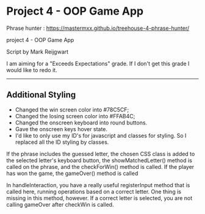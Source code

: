 # Project 4 - OOP Game App
Phrase hunter : https://mastermxx.github.io/treehouse-4-phrase-hunter/

project 4 - OOP Game App

Script by Mark Reijgwart

 I am aiming for a "Exceeds Expectations" grade.
 If I don't get this grade I would like to redo it.
 
 ******************************************
 
 ## Additional Styling
- Changed the win screen color into #78C5CF;
- Changed the losing screen color into #FFAB4C;
- Changed the onscreen keyboard into round buttons.
- Gave the onscreen keys hover state.
- I'd like to only use my ID's for javascript and classes
 for styling. So I replaced all the ID styling by classes.
 
 
 
 If the phrase includes the guessed letter, 
 the chosen CSS class is added to the selected letter's keyboard button, 
 the showMatchedLetter() method is called on the phrase, and the checkForWin() 
 method is called. If the player has won the game, the gameOver() method is called
 
 In handleInteraction, you have a really useful registerInput method that is called here, 
 running operations based on a correct letter. One thing is missing in this method, however. 
 If a correct letter is selected, you are not calling gameOver after checkWin is called. 